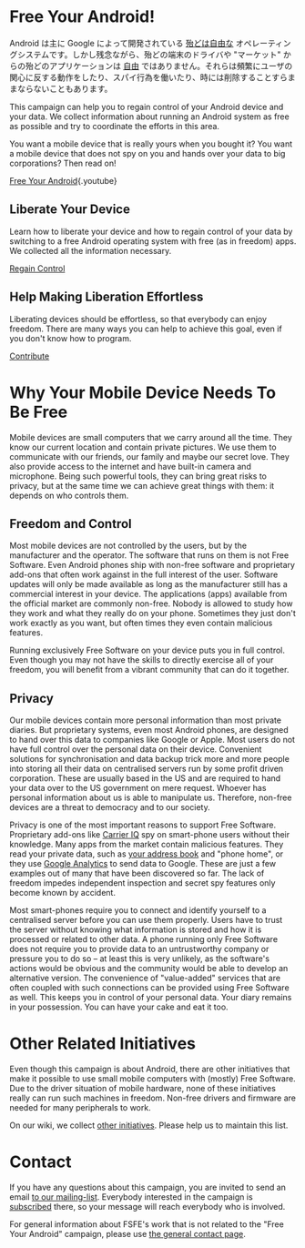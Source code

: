 <!-- TITLE: Free Your Android! -->
<!-- SUBTITLE: Support the Free Your Android campaign. -->

# Free Your Android!

Android は主に Google によって開発されている [殆どは自由な](http://www.gnu.org/philosophy/android-and-users-freedom.html) オペレーティングシステムです。しかし残念ながら、殆どの端末のドライバや "マーケット" からの殆どのアプリケーションは [自由](http://fsfe.org/about/basics/freesoftware.en.html) ではありません。それらは頻繁にユーザの関心に反する動作をしたり、スパイ行為を働いたり、時には削除することすらままならないこともあります。

This campaign can help you to regain control of your Android device and your data. We collect information about running an Android system as free as possible and try to coordinate the efforts in this area.

You want a mobile device that is really yours when you bought it? You want a mobile device that does not spy on you and hands over your data to big corporations? Then read on!

[Free Your Android](https://www.youtube.com/watch?v=mYnYPcO_xUg){.youtube}

## Liberate Your Device

Learn how to liberate your device and how to regain control of your data by switching to a free Android operating system with free (as in freedom) apps. We collected all the information necessary.

[Regain Control](/android/fsfe/liberate)

## Help Making Liberation Effortless

Liberating devices should be effortless, so that everybody can enjoy freedom. There are many ways you can help to achieve this goal, even if you don't know how to program.

[Contribute](/android/fsfe/help)

# Why Your Mobile Device Needs To Be Free

Mobile devices are small computers that we carry around all the time. They know our current location and contain private pictures. We use them to communicate with our friends, our family and maybe our secret love. They also provide access to the internet and have built-in camera and microphone. Being such powerful tools, they can bring great risks to privacy, but at the same time we can achieve great things with them: it depends on who controls them.

## Freedom and Control

Most mobile devices are not controlled by the users, but by the manufacturer and the operator. The software that runs on them is not Free Software. Even Android phones ship with non-free software and proprietary add-ons that often work against in the full interest of the user. Software updates will only be made available as long as the manufacturer still has a commercial interest in your device. The applications (apps) available from the official market are commonly non-free. Nobody is allowed to study how they work and what they really do on your phone. Sometimes they just don't work exactly as you want, but often times they even contain malicious features.

Running exclusively Free Software on your device puts you in full control. Even though you may not have the skills to directly exercise all of your freedom, you will benefit from a vibrant community that can do it together.

## Privacy

Our mobile devices contain more personal information than most private diaries. But proprietary systems, even most Android phones, are designed to hand over this data to companies like Google or Apple. Most users do not have full control over the personal data on their device. Convenient solutions for synchronisation and data backup trick more and more people into storing all their data on centralised servers run by some profit driven corporation. These are usually based in the US and are required to hand your data over to the US government on mere request. Whoever has personal information about us is able to manipulate us. Therefore, non-free devices are a threat to democracy and to our society.

Privacy is one of the most important reasons to support Free Software. Proprietary add-ons like [Carrier IQ](https://en.wikipedia.org/wiki/Carrier_IQ) spy on smart-phone users without their knowledge. Many apps from the market contain malicious features. They read your private data, such as [your address book](http://www.guardian.co.uk/technology/2012/feb/15/apple-iphone-address-book-privacy) and "phone home", or they use [Google Analytics](https://code.google.com/apis/analytics/docs/mobile/android.html#overview) to send data to Google. These are just a few examples out of many that have been discovered so far. The lack of freedom impedes independent inspection and secret spy features only become known by accident.

Most smart-phones require you to connect and identify yourself to a centralised server before you can use them properly. Users have to trust the server without knowing what information is stored and how it is processed or related to other data. A phone running only Free Software does not require you to provide data to an untrustworthy company or pressure you to do so – at least this is very unlikely, as the software's actions would be obvious and the community would be able to develop an alternative version. The convenience of "value-added" services that are often coupled with such connections can be provided using Free Software as well. This keeps you in control of your personal data. Your diary remains in your possession. You can have your cake and eat it too.

# Other Related Initiatives

Even though this campaign is about Android, there are other initiatives that make it possible to use small mobile computers with (mostly) Free Software. Due to the driver situation of mobile hardware, none of these initiatives really can run such machines in freedom. Non-free drivers and firmware are needed for many peripherals to work.

On our wiki, we collect [other initiatives](https://wiki.fsfe.org/Activities/Android/OtherInitiatives). Please help us to maintain this list.

# Contact

If you have any questions about this campaign, you are invited to send an email [to our mailing-list](android@lists.fsfe.org). Everybody interested in the campaign is [subscribed](https://lists.fsfe.org/mailman/listinfo/android) there, so your message will reach everybody who is involved.

For general information about FSFE's work that is not related to the "Free Your Android" campaign, please use [the general contact page](http://fsfe.org/contact/contact.en.html).